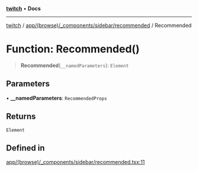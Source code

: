[**twitch**](../../../../../../README.md) • **Docs**

***

[twitch](../../../../../../modules.md) / [app/(browse)/\_components/sidebar/recommended](../README.md) / Recommended

# Function: Recommended()

> **Recommended**(`__namedParameters`): `Element`

## Parameters

• **\_\_namedParameters**: `RecommendedProps`

## Returns

`Element`

## Defined in

[app/(browse)/\_components/sidebar/recommended.tsx:11](https://github.com/Mohaamedl/Twitch_clone/blob/9ae8fe0301b5527403a032a29bdae292528b52a8/app/(browse)/_components/sidebar/recommended.tsx#L11)
